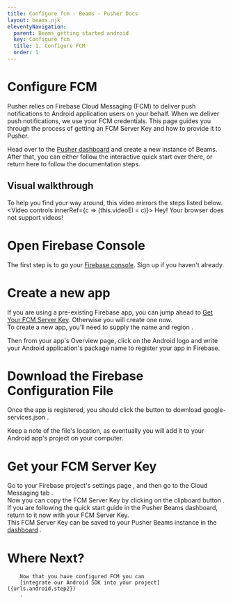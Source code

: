 ```yaml
---
title: Configure fcm - Beams - Pusher Docs
layout: beams.njk
eleventyNavigation:
  parent: Beams getting started android
  key: Configure fcm
  title: 1. Configure FCM
  order: 1
---
```


# Configure FCM

Pusher relies on Firebase Cloud Messaging (FCM) to deliver push notifications to Android application users on your behalf. When we deliver push notifications, we use your FCM credentials. This page guides you through the process of getting an FCM Server Key and how to provide it to Pusher.

Head over to the <a external="" href="https://dashboard.pusher.com/beams">Pusher dashboard</a> and create a new instance of Beams. After that, you can either follow the interactive quick start over there, or return here to follow the documentation steps.
<br />

## Visual walkthrough

To help you find your way around, this video mirrors the steps listed below.
<Video controls innerRef={c => (this.videoEl = c)}> <source src="/docs/static/beams/media/new_firebase_app.webm" type="video/webm" /> <source src="/docs/static/beams/media/new_firebase_app.mp4" type="video/mp4" /> Hey! Your browser does not support videos! </Video>

# Open Firebase Console

The first step is to go your [Firebase console](https://console.firebase.google.com). Sign up if you haven't already.

# Create a new app

<Alert primary> If you are using a pre-existing Firebase app, you can jump ahead to [Get Your FCM Server Key](#get-your-fcm-server-key). Otherwise you will create one now. </Alert> <br />
To create a new app, you'll need to <Play time={3} seek={this.seek}> supply the name and region </Play> .

Then from your app's Overview page, <Play time={13} seek={this.seek}> click on the Android logo </Play> and write your <Play time={18} seek={this.seek}> Android application's package name </Play> to register your app in Firebase.

# Download the Firebase Configuration File

Once the app is registered, you should click the button to <Play time={25} seek={this.seek}> download google-services.json </Play> .

Keep a note of the file's location, as eventually you will add it to your Android app's project on your computer.

# Get your FCM Server Key

Go to your <Play time={38} seek={this.seek}> Firebase project's settings page </Play> , and then go to the <Play time={46} seek={this.seek}> Cloud Messaging tab </Play> .<br /> Now you can copy the FCM Server Key by clicking on the <Play time={51} seek={this.seek}> clipboard button </Play> .
<Alert success> If you are following the quick start guide in the Pusher Beams dashboard, return to it now with your FCM Server Key. </Alert> <br />
This FCM Server Key can be saved to your Pusher Beams instance in the <a external="" href="https://dashboard.pusher.com/beams">dashboard</a> .

# Where Next?

        Now that you have configured FCM you can
        [integrate our Android SDK into your project]({urls.android.step2})
        .
